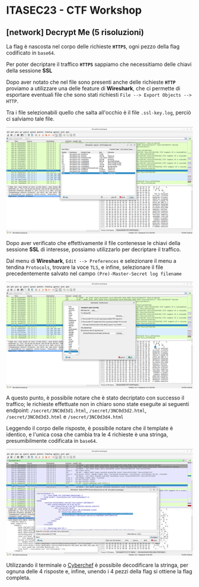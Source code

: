# ITASEC23 - CTF Workshop

## [network] Decrypt Me (5 risoluzioni)

La flag è nascosta nel corpo delle richieste **`HTTPS`**, ogni pezzo della flag codificato in `base64`.

Per poter decriptare il traffico **`HTTPS`** sappiamo che necessitiamo delle chiavi della sessione **SSL**

Dopo aver notato che nel file sono presenti anche delle richieste **`HTTP`** proviamo a utilizzare una delle feature di **Wireshark**, che ci permette di esportare eventuali file che sono stati richiesti `File --> Export Objects --> HTTP`.

Tra i file selezionabili quello che salta all'occhio è il file `.ssl-key.log`, perciò ci salviamo tale file.

![objects](writeup/http_objects.png)

Dopo aver verificato che effettivamente il file contenesse le chiavi della sessione **SSL** di interesse, possiamo utilizzarlo per decriptare il traffico.

Dal menu di **Wireshark**, `Edit --> Preferences` e selezionare il menu a tendina `Protocols`, trovare la voce `TLS`, e infine, selezionare il file precedentemente salvato nel campo `(Pre)-Master-Secret log filename`

![tls](writeup/tls.png)

A questo punto, è possibile notare che è stato decriptato con successo il traffico; le richieste effettuate non in chiaro sono state eseguite ai seguenti endpoint: `/secret/3NC0d3d1.html`, `/secret/3NC0d3d2.html`, `/secret/3NC0d3d3.html` e `/secret/3NC0d3d4.html`

Leggendo il corpo delle risposte, è possibile notare che il template è identico, e l'unica cosa che cambia tra le 4 richieste è una stringa, presumibilmente codificata in `base64`.

![decrypted](writeup/decrypted.png)

Utilizzando il terminale o [Cyberchef](https://gchq.github.io/CyberChef/) è possibile decodificare la stringa, per ognuna delle 4 risposte e, infine, unendo i 4 pezzi della flag si ottiene la flag completa.
